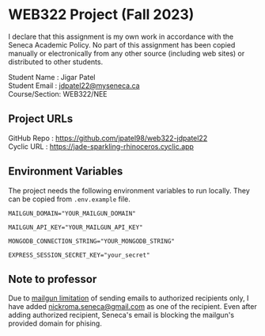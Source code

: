 # WEB322 Project (Fall 2023)

I declare that this assignment is my own work in accordance with the Seneca Academic Policy.
No part of this assignment has been copied manually or electronically from any other source
(including web sites) or distributed to other students.

Student Name  : Jigar Patel <br>
Student Email : jdpatel22@myseneca.ca <br>
Course/Section: WEB322/NEE

## Project URLs
GitHub Repo   : https://github.com/jpatel98/web322-jdpatel22 <br>
Cyclic URL    : https://jade-sparkling-rhinoceros.cyclic.app

## Environment Variables
The project needs the following environment variables to run locally. They can be copied from `.env.example` file.

`
MAILGUN_DOMAIN="YOUR_MAILGUN_DOMAIN"
`

`
MAILGUN_API_KEY="YOUR_MAILGUN_API_KEY"
`

`
MONGODB_CONNECTION_STRING="YOUR_MONGODB_STRING"
`

`
EXPRESS_SESSION_SECRET_KEY="your_secret"
`

## Note to professor
Due to [mailgun limitation](https://help.mailgun.com/hc/en-us/articles/217531258-Authorized-Recipients) of sending emails to authorized recipients only, I have added nickroma.seneca@gmail.com as one of the recipient. Even after adding authorized recipient, Seneca's email is blocking the mailgun's provided domain for phising.